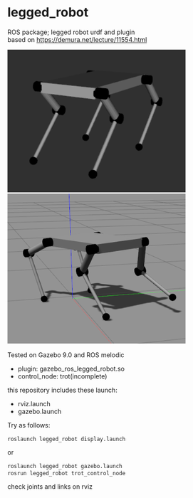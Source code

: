 # legged_robot
ROS package; legged robot urdf and plugin  
based on https://demura.net/lecture/11554.html  

<img src="image/legged_robot_rviz.png" alt="rviz" title="on rviz" width="400">
<img src="image/legged_robot_gazebo.png" alt="gazebo" title="on gazebo" width="400">

Tested on Gazebo 9.0 and ROS melodic  
- plugin: gazebo_ros_legged_robot.so
- control_node: trot(incomplete)

this repository includes these launch:
- rviz.launch
- gazebo.launch

Try as follows:
```
roslaunch legged_robot display.launch
```
or
```
roslaunch legged_robot gazebo.launch
rosrun legged_robot trot_control_node
```
check joints and links on rviz

